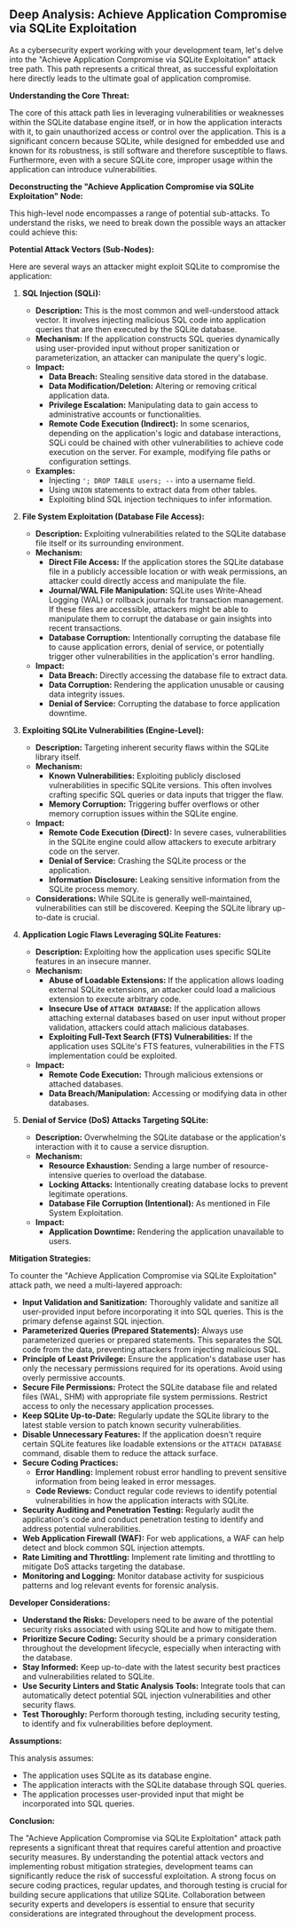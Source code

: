 ## Deep Analysis: Achieve Application Compromise via SQLite Exploitation

As a cybersecurity expert working with your development team, let's delve into the "Achieve Application Compromise via SQLite Exploitation" attack tree path. This path represents a critical threat, as successful exploitation here directly leads to the ultimate goal of application compromise.

**Understanding the Core Threat:**

The core of this attack path lies in leveraging vulnerabilities or weaknesses within the SQLite database engine itself, or in how the application interacts with it, to gain unauthorized access or control over the application. This is a significant concern because SQLite, while designed for embedded use and known for its robustness, is still software and therefore susceptible to flaws. Furthermore, even with a secure SQLite core, improper usage within the application can introduce vulnerabilities.

**Deconstructing the "Achieve Application Compromise via SQLite Exploitation" Node:**

This high-level node encompasses a range of potential sub-attacks. To understand the risks, we need to break down the possible ways an attacker could achieve this:

**Potential Attack Vectors (Sub-Nodes):**

Here are several ways an attacker might exploit SQLite to compromise the application:

1. **SQL Injection (SQLi):**
    * **Description:** This is the most common and well-understood attack vector. It involves injecting malicious SQL code into application queries that are then executed by the SQLite database.
    * **Mechanism:** If the application constructs SQL queries dynamically using user-provided input without proper sanitization or parameterization, an attacker can manipulate the query's logic.
    * **Impact:**
        * **Data Breach:**  Stealing sensitive data stored in the database.
        * **Data Modification/Deletion:** Altering or removing critical application data.
        * **Privilege Escalation:**  Manipulating data to gain access to administrative accounts or functionalities.
        * **Remote Code Execution (Indirect):** In some scenarios, depending on the application's logic and database interactions, SQLi could be chained with other vulnerabilities to achieve code execution on the server. For example, modifying file paths or configuration settings.
    * **Examples:**
        * Injecting `'; DROP TABLE users; --` into a username field.
        * Using `UNION` statements to extract data from other tables.
        * Exploiting blind SQL injection techniques to infer information.

2. **File System Exploitation (Database File Access):**
    * **Description:**  Exploiting vulnerabilities related to the SQLite database file itself or its surrounding environment.
    * **Mechanism:**
        * **Direct File Access:** If the application stores the SQLite database file in a publicly accessible location or with weak permissions, an attacker could directly access and manipulate the file.
        * **Journal/WAL File Manipulation:** SQLite uses Write-Ahead Logging (WAL) or rollback journals for transaction management. If these files are accessible, attackers might be able to manipulate them to corrupt the database or gain insights into recent transactions.
        * **Database Corruption:** Intentionally corrupting the database file to cause application errors, denial of service, or potentially trigger other vulnerabilities in the application's error handling.
    * **Impact:**
        * **Data Breach:** Directly accessing the database file to extract data.
        * **Data Corruption:** Rendering the application unusable or causing data integrity issues.
        * **Denial of Service:**  Corrupting the database to force application downtime.

3. **Exploiting SQLite Vulnerabilities (Engine-Level):**
    * **Description:** Targeting inherent security flaws within the SQLite library itself.
    * **Mechanism:**
        * **Known Vulnerabilities:**  Exploiting publicly disclosed vulnerabilities in specific SQLite versions. This often involves crafting specific SQL queries or data inputs that trigger the flaw.
        * **Memory Corruption:**  Triggering buffer overflows or other memory corruption issues within the SQLite engine.
    * **Impact:**
        * **Remote Code Execution (Direct):** In severe cases, vulnerabilities in the SQLite engine could allow attackers to execute arbitrary code on the server.
        * **Denial of Service:** Crashing the SQLite process or the application.
        * **Information Disclosure:** Leaking sensitive information from the SQLite process memory.
    * **Considerations:**  While SQLite is generally well-maintained, vulnerabilities can still be discovered. Keeping the SQLite library up-to-date is crucial.

4. **Application Logic Flaws Leveraging SQLite Features:**
    * **Description:**  Exploiting how the application uses specific SQLite features in an insecure manner.
    * **Mechanism:**
        * **Abuse of Loadable Extensions:** If the application allows loading external SQLite extensions, an attacker could load a malicious extension to execute arbitrary code.
        * **Insecure Use of `ATTACH DATABASE`:**  If the application allows attaching external databases based on user input without proper validation, attackers could attach malicious databases.
        * **Exploiting Full-Text Search (FTS) Vulnerabilities:**  If the application uses SQLite's FTS features, vulnerabilities in the FTS implementation could be exploited.
    * **Impact:**
        * **Remote Code Execution:**  Through malicious extensions or attached databases.
        * **Data Breach/Manipulation:** Accessing or modifying data in other databases.

5. **Denial of Service (DoS) Attacks Targeting SQLite:**
    * **Description:**  Overwhelming the SQLite database or the application's interaction with it to cause a service disruption.
    * **Mechanism:**
        * **Resource Exhaustion:** Sending a large number of resource-intensive queries to overload the database.
        * **Locking Attacks:**  Intentionally creating database locks to prevent legitimate operations.
        * **Database File Corruption (Intentional):**  As mentioned in File System Exploitation.
    * **Impact:**
        * **Application Downtime:** Rendering the application unavailable to users.

**Mitigation Strategies:**

To counter the "Achieve Application Compromise via SQLite Exploitation" attack path, we need a multi-layered approach:

* **Input Validation and Sanitization:**  Thoroughly validate and sanitize all user-provided input before incorporating it into SQL queries. This is the primary defense against SQL injection.
* **Parameterized Queries (Prepared Statements):**  Always use parameterized queries or prepared statements. This separates the SQL code from the data, preventing attackers from injecting malicious SQL.
* **Principle of Least Privilege:**  Ensure the application's database user has only the necessary permissions required for its operations. Avoid using overly permissive accounts.
* **Secure File Permissions:**  Protect the SQLite database file and related files (WAL, SHM) with appropriate file system permissions. Restrict access to only the necessary application processes.
* **Keep SQLite Up-to-Date:** Regularly update the SQLite library to the latest stable version to patch known security vulnerabilities.
* **Disable Unnecessary Features:** If the application doesn't require certain SQLite features like loadable extensions or the `ATTACH DATABASE` command, disable them to reduce the attack surface.
* **Secure Coding Practices:**
    * **Error Handling:** Implement robust error handling to prevent sensitive information from being leaked in error messages.
    * **Code Reviews:** Conduct regular code reviews to identify potential vulnerabilities in how the application interacts with SQLite.
* **Security Auditing and Penetration Testing:**  Regularly audit the application's code and conduct penetration testing to identify and address potential vulnerabilities.
* **Web Application Firewall (WAF):**  For web applications, a WAF can help detect and block common SQL injection attempts.
* **Rate Limiting and Throttling:**  Implement rate limiting and throttling to mitigate DoS attacks targeting the database.
* **Monitoring and Logging:**  Monitor database activity for suspicious patterns and log relevant events for forensic analysis.

**Developer Considerations:**

* **Understand the Risks:** Developers need to be aware of the potential security risks associated with using SQLite and how to mitigate them.
* **Prioritize Secure Coding:**  Security should be a primary consideration throughout the development lifecycle, especially when interacting with the database.
* **Stay Informed:**  Keep up-to-date with the latest security best practices and vulnerabilities related to SQLite.
* **Use Security Linters and Static Analysis Tools:** Integrate tools that can automatically detect potential SQL injection vulnerabilities and other security flaws.
* **Test Thoroughly:**  Perform thorough testing, including security testing, to identify and fix vulnerabilities before deployment.

**Assumptions:**

This analysis assumes:

* The application uses SQLite as its database engine.
* The application interacts with the SQLite database through SQL queries.
* The application processes user-provided input that might be incorporated into SQL queries.

**Conclusion:**

The "Achieve Application Compromise via SQLite Exploitation" attack path represents a significant threat that requires careful attention and proactive security measures. By understanding the potential attack vectors and implementing robust mitigation strategies, development teams can significantly reduce the risk of successful exploitation. A strong focus on secure coding practices, regular updates, and thorough testing is crucial for building secure applications that utilize SQLite. Collaboration between security experts and developers is essential to ensure that security considerations are integrated throughout the development process.

